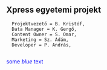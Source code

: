 Xpress egyetemi projekt
---
```
  Projektvezető = B. Kristóf,
  Data Manager = K. Gergő,
  Content Owner = S. Omar,
  Marketing = Sz. Ádám,
  Developer = P. András,
  
```
<span style="color:blue">some *blue* text</span>

